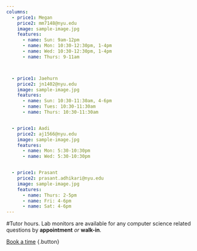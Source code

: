 ```yaml
---
columns:
  - price1: Megan
    price2: mm7148@nyu.edu
    image: sample-image.jpg
    features:
      - name: Sun: 9am-12pm
      - name: Mon: 10:30-12:30pm, 1-4pm
      - name: Wed: 10:30-12:30pm, 1-4pm
      - name: Thurs: 9-11am



  - price1: Jaehurn
    price2: jn1402@nyu.edu
    image: sample-image.jpg
    features:
      - name: Sun: 10:30-11:30am, 4-6pm
      - name: Tues: 10:30-11:30am  
      - name: Thurs: 10:30-11:30am   


  - price1: Aadi
    price2: aj1566@nyu.edu
    image: sample-image.jpg
    features:
      - name: Mon: 5:30-10:30pm
      - name: Wed: 5:30-10:30pm


  - price1: Prasant
    price2: prasant.adhikari@nyu.edu
    image: sample-image.jpg
    features:
      - name: Thurs: 2-5pm
      - name: Fri: 4-6pm
      - name: Sat: 4-6pm
---
```

#Tutor hours.
Lab monitors are available for any computer science related questions by **appointment** *or* **walk-in**.


[Book a time](/appointments) {.button}
